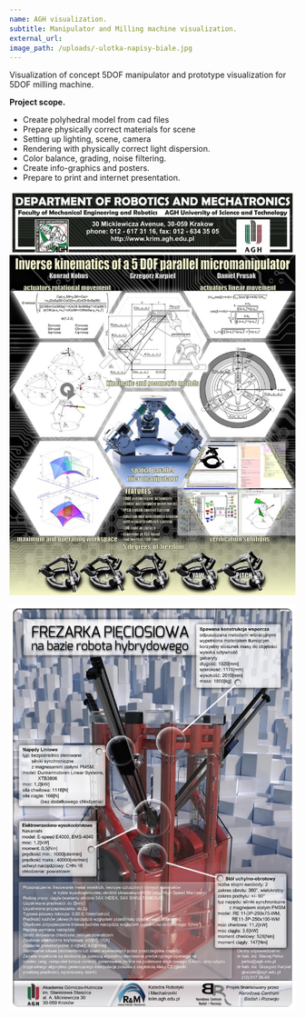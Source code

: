 ```yaml
---
name: AGH visualization.
subtitle: Manipulator and Milling machine visualization.
external_url:
image_path: /uploads/-ulotka-napisy-biale.jpg
---
```



Visualization of concept 5DOF manipulator and prototype visualization for 5DOF milling machine.

**Project scope.**

* Create polyhedral model from cad files
* Prepare physically correct materials for scene
* Setting up lighting, scene, camera
* Rendering with physically correct light dispersion.
* Color balance, grading, noise filtering.
* Create info-graphics and posters.
* Prepare to print and internet presentation.

![](/uploads/versions/-plakat-ilmenau---x----1000-1414x---.jpg)

![](/uploads/versions/-ulotka-napisy-biale---x----1000-1414x---.jpg)